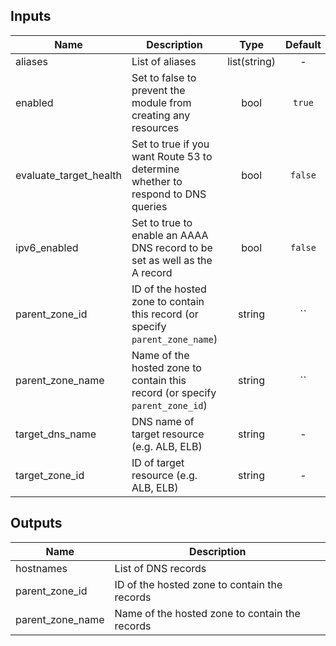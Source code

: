 ## Inputs

| Name | Description | Type | Default | Required |
|------|-------------|:----:|:-----:|:-----:|
| aliases | List of aliases | list(string) | - | yes |
| enabled | Set to false to prevent the module from creating any resources | bool | `true` | no |
| evaluate_target_health | Set to true if you want Route 53 to determine whether to respond to DNS queries | bool | `false` | no |
| ipv6_enabled | Set to true to enable an AAAA DNS record to be set as well as the A record | bool | `false` | no |
| parent_zone_id | ID of the hosted zone to contain this record  (or specify `parent_zone_name`) | string | `` | no |
| parent_zone_name | Name of the hosted zone to contain this record (or specify `parent_zone_id`) | string | `` | no |
| target_dns_name | DNS name of target resource (e.g. ALB, ELB) | string | - | yes |
| target_zone_id | ID of target resource (e.g. ALB, ELB) | string | - | yes |

## Outputs

| Name | Description |
|------|-------------|
| hostnames | List of DNS records |
| parent_zone_id | ID of the hosted zone to contain the records |
| parent_zone_name | Name of the hosted zone to contain the records |

